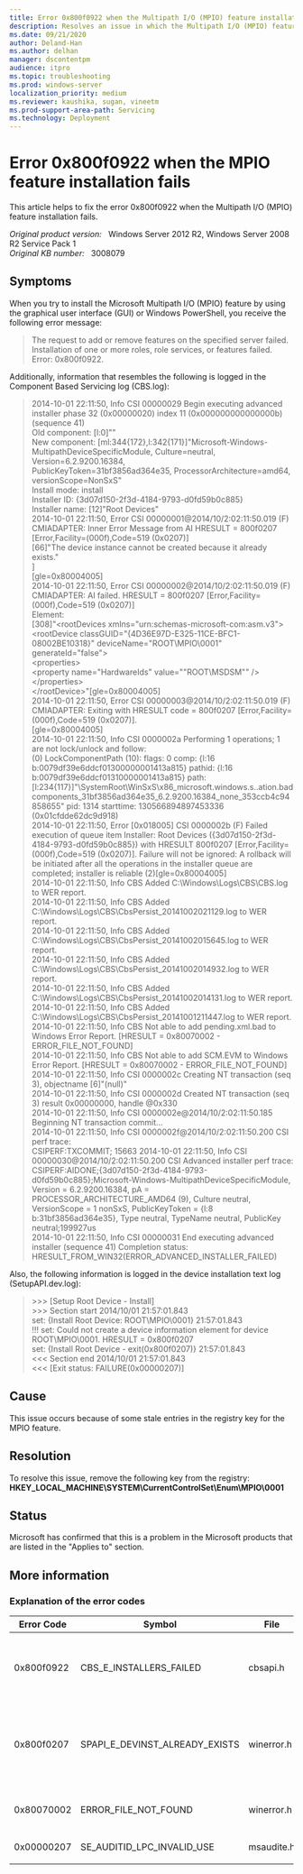 ```yaml
---
title: Error 0x800f0922 when the Multipath I/O (MPIO) feature installation fails
description: Resolves an issue in which the Multipath I/O (MPIO) feature installation fails
ms.date: 09/21/2020
author: Deland-Han
ms.author: delhan 
manager: dscontentpm
audience: itpro
ms.topic: troubleshooting
ms.prod: windows-server
localization_priority: medium
ms.reviewer: kaushika, sugan, vineetm
ms.prod-support-area-path: Servicing
ms.technology: Deployment
---
```

# Error 0x800f0922 when the MPIO feature installation fails

This article helps to fix the error 0x800f0922 when the Multipath I/O (MPIO) feature installation fails.

_Original product version:_ &nbsp; Windows Server 2012 R2, Windows Server 2008 R2 Service Pack 1  
_Original KB number:_ &nbsp; 3008079

## Symptoms

When you try to install the Microsoft Multipath I/O (MPIO) feature by using the graphical user interface (GUI) or Windows PowerShell, you receive the following error message:  
>The request to add or remove features on the specified server failed.
Installation of one or more roles, role services, or features failed. Error: 0x800f0922.

Additionally, information that resembles the following is logged in the Component Based Servicing log (CBS.log):  
>2014-10-01 22:11:50, Info CSI 00000029 Begin executing advanced installer phase 32 (0x00000020) index 11 (0x000000000000000b) (sequence 41)  
Old component: [l:0]""  
New component: [ml:344{172},l:342{171}]"Microsoft-Windows-MultipathDeviceSpecificModule, Culture=neutral, Version=6.2.9200.16384,  
PublicKeyToken=31bf3856ad364e35, ProcessorArchitecture=amd64, versionScope=NonSxS"  
Install mode: install  
Installer ID: {3d07d150-2f3d-4184-9793-d0fd59b0c885}  
Installer name: [12]"Root Devices"  
2014-10-01 22:11:50, Error CSI 00000001@2014/10/2:02:11:50.019 (F) CMIADAPTER: Inner Error Message from AI HRESULT = 800f0207 [Error,Facility=(000f),Code=519 (0x0207)]  
[66]"The device instance cannot be created because it already exists."  
]  
[gle=0x80004005]  
2014-10-01 22:11:50, Error CSI 00000002@2014/10/2:02:11:50.019 (F) CMIADAPTER: AI failed. HRESULT = 800f0207 [Error,Facility=(000f),Code=519 (0x0207)]  
Element:  
[308]"\<rootDevices xmlns="urn:schemas-microsoft-com:asm.v3">  
\<rootDevice classGUID="{4D36E97D-E325-11CE-BFC1-08002BE10318}" deviceName="ROOT\MPIO\0001" generateId="false">  
\<properties>  
\<property name="HardwareIds" value="&quot;ROOT\MSDSM&quot;" />  
\</properties>  
\</rootDevice></rootDevices>"[gle=0x80004005]  
2014-10-01 22:11:50, Error CSI 00000003@2014/10/2:02:11:50.019 (F) CMIADAPTER: Exiting with HRESULT code = 800f0207 [Error,Facility=(000f),Code=519 (0x0207)].  
[gle=0x80004005]  
2014-10-01 22:11:50, Info CSI 0000002a Performing 1 operations; 1 are not lock/unlock and follow:  
(0) LockComponentPath (10): flags: 0 comp: {l:16 b:0079df39e6ddcf01300000001413a815} pathid: {l:16 b:0079df39e6ddcf01310000001413a815} path:  
[l:234{117}]"\SystemRoot\WinSxS\x86_microsoft.windows.s..ation.badcomponents_31bf3856ad364e35_6.2.9200.16384_none_353ccb4c94858655" pid: 1314  starttime: 130566894897453336 (0x01cfdde62dc9d918)  
2014-10-01 22:11:50, Error [0x018005] CSI 0000002b (F) Failed execution of queue item Installer: Root Devices ({3d07d150-2f3d-4184-9793-d0fd59b0c885}) with HRESULT 800f0207 [Error,Facility=(000f),Code=519 (0x0207)]. Failure will not be ignored: A rollback will be initiated after all the operations in the installer queue are completed; installer is reliable (2)[gle=0x80004005]  
2014-10-01 22:11:50, Info CBS Added C:\Windows\Logs\CBS\CBS.log to WER report.  
2014-10-01 22:11:50, Info CBS Added C:\Windows\Logs\CBS\CbsPersist_20141002021129.log to WER report.  
2014-10-01 22:11:50, Info CBS Added C:\Windows\Logs\CBS\CbsPersist_20141002015645.log to WER report.  
2014-10-01 22:11:50, Info CBS Added C:\Windows\Logs\CBS\CbsPersist_20141002014932.log to WER report.  
2014-10-01 22:11:50, Info CBS Added C:\Windows\Logs\CBS\CbsPersist_20141002014131.log to WER report.  
2014-10-01 22:11:50, Info CBS Added C:\Windows\Logs\CBS\CbsPersist_20141001211447.log to WER report.  
2014-10-01 22:11:50, Info CBS Not able to add pending.xml.bad to Windows Error Report. [HRESULT = 0x80070002 - ERROR_FILE_NOT_FOUND]  
2014-10-01 22:11:50, Info CBS Not able to add SCM.EVM to Windows Error Report. [HRESULT = 0x80070002 - ERROR_FILE_NOT_FOUND]  
2014-10-01 22:11:50, Info CSI 0000002c Creating NT transaction (seq 3), objectname [6]"(null)"  
2014-10-01 22:11:50, Info CSI 0000002d Created NT transaction (seq 3) result 0x00000000, handle @0x330  
2014-10-01 22:11:50, Info CSI 0000002e@2014/10/2:02:11:50.185 Beginning NT transaction commit...  
2014-10-01 22:11:50, Info CSI 0000002f@2014/10/2:02:11:50.200 CSI perf trace:  
CSIPERF:TXCOMMIT; 15663
2014-10-01 22:11:50, Info CSI 00000030@2014/10/2:02:11:50.200 CSI Advanced installer perf trace:  
CSIPERF:AIDONE;{3d07d150-2f3d-4184-9793-d0fd59b0c885};Microsoft-Windows-MultipathDeviceSpecificModule, Version = 6.2.9200.16384, pA = PROCESSOR_ARCHITECTURE_AMD64 (9), Culture neutral, VersionScope = 1 nonSxS, PublicKeyToken = {l:8 b:31bf3856ad364e35}, Type neutral, TypeName neutral, PublicKey neutral;199927us  
2014-10-01 22:11:50, Info CSI 00000031 End executing advanced installer (sequence 41)
Completion status: HRESULT_FROM_WIN32(ERROR_ADVANCED_INSTALLER_FAILED)  

Also, the following information is logged in the device installation text log (SetupAPI.dev.log):  
>\>>> [Setup Root Device - Install]  
\>>> Section start 2014/10/01 21:57:01.843  
set: {Install Root Device: ROOT\MPIO\0001} 21:57:01.843  
!!! set: Could not create a device information element for device ROOT\MPIO\0001. HRESULT = 0x800f0207  
set: {Install Root Device - exit(0x800f0207)} 21:57:01.843  
\<<< Section end 2014/10/01 21:57:01.843  
\<<< [Exit status: FAILURE(0x00000207)]

## Cause

This issue occurs because of some stale entries in the registry key for the MPIO feature.

## Resolution

To resolve this issue, remove the following key from the registry: **HKEY_LOCAL_MACHINE\SYSTEM\CurrentControlSet\Enum\MPIO\0001**

## Status

Microsoft has confirmed that this is a problem in the Microsoft products that are listed in the "Applies to" section. 

## More information

### Explanation of the error codes

|Error Code|Symbol|File|Description|
|---|---|---|---|
|0x800f0922|CBS_E_INSTALLERS_FAILED|cbsapi.h|Processing advanced installers and generic commands failed.|
|0x800f0207|SPAPI_E_DEVINST_ALREADY_EXISTS|winerror.h|The device instance cannot be created because it already exists.|
|0x80070002|ERROR_FILE_NOT_FOUND|winerror.h|The system cannot find the file specified.|
|0x00000207|SE_AUDITID_LPC_INVALID_USE|msaudite.h|Invalid use of LPC port.|
|||||
